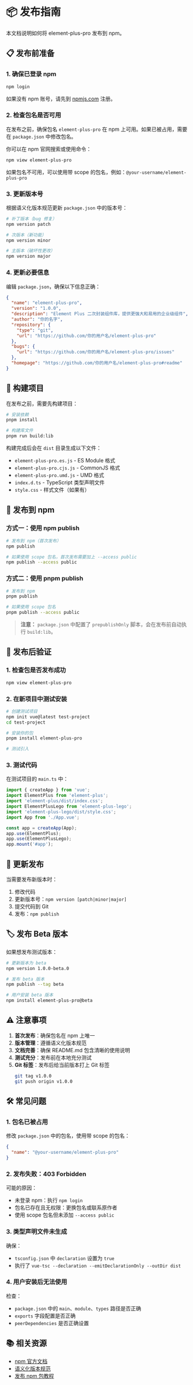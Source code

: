 # 📦 发布指南

本文档说明如何将 element-plus-pro 发布到 npm。

## 📋 发布前准备

### 1. 确保已登录 npm

```bash
npm login
```

如果没有 npm 账号，请先到 [npmjs.com](https://www.npmjs.com/) 注册。

### 2. 检查包名是否可用

在发布之前，确保包名 `element-plus-pro` 在 npm 上可用。如果已被占用，需要在 `package.json` 中修改包名。

你可以在 npm 官网搜索或使用命令：

```bash
npm view element-plus-pro
```

如果包名不可用，可以使用带 scope 的包名，例如：`@your-username/element-plus-pro`

### 3. 更新版本号

根据语义化版本规范更新 `package.json` 中的版本号：

```bash
# 补丁版本（bug 修复）
npm version patch

# 次版本（新功能）
npm version minor

# 主版本（破坏性更改）
npm version major
```

### 4. 更新必要信息

编辑 `package.json`，确保以下信息正确：

```json
{
  "name": "element-plus-pro",
  "version": "1.0.0",
  "description": "Element Plus 二次封装组件库，提供更强大和易用的企业级组件",
  "author": "你的名字",
  "repository": {
    "type": "git",
    "url": "https://github.com/你的用户名/element-plus-pro"
  },
  "bugs": {
    "url": "https://github.com/你的用户名/element-plus-pro/issues"
  },
  "homepage": "https://github.com/你的用户名/element-plus-pro#readme"
}
```

## 🔨 构建项目

在发布之前，需要先构建项目：

```bash
# 安装依赖
pnpm install

# 构建库文件
pnpm run build:lib
```

构建完成后会在 `dist` 目录生成以下文件：

- `element-plus-pro.es.js` - ES Module 格式
- `element-plus-pro.cjs.js` - CommonJS 格式
- `element-plus-pro.umd.js` - UMD 格式
- `index.d.ts` - TypeScript 类型声明文件
- `style.css` - 样式文件（如果有）

## 🚀 发布到 npm

### 方式一：使用 npm publish

```bash
# 发布到 npm（首次发布）
npm publish

# 如果使用 scope 包名，首次发布需要加上 --access public
npm publish --access public
```

### 方式二：使用 pnpm publish

```bash
# 发布到 npm
pnpm publish

# 如果使用 scope 包名
pnpm publish --access public
```

> **注意：** `package.json` 中配置了 `prepublishOnly` 脚本，会在发布前自动执行 `build:lib`。

## 📝 发布后验证

### 1. 检查包是否发布成功

```bash
npm view element-plus-pro
```

### 2. 在新项目中测试安装

```bash
# 创建测试项目
npm init vue@latest test-project
cd test-project

# 安装你的包
pnpm install element-plus-pro

# 测试引入
```

### 3. 测试代码

在测试项目的 `main.ts` 中：

```typescript
import { createApp } from 'vue';
import ElementPlus from 'element-plus';
import 'element-plus/dist/index.css';
import ElementPlusLego from 'element-plus-lego';
import 'element-plus-lego/dist/style.css';
import App from './App.vue';

const app = createApp(App);
app.use(ElementPlus);
app.use(ElementPlusLego);
app.mount('#app');
```

## 🔄 更新发布

当需要发布新版本时：

1. 修改代码
2. 更新版本号：`npm version [patch|minor|major]`
3. 提交代码到 Git
4. 发布：`npm publish`

## 🏷️ 发布 Beta 版本

如果想发布测试版本：

```bash
# 更新版本为 beta
npm version 1.0.0-beta.0

# 发布 beta 版本
npm publish --tag beta

# 用户安装 beta 版本
npm install element-plus-pro@beta
```

## ⚠️ 注意事项

1. **首次发布**：确保包名在 npm 上唯一
2. **版本管理**：遵循语义化版本规范
3. **文档完善**：确保 README.md 包含清晰的使用说明
4. **测试充分**：发布前在本地充分测试
5. **Git 标签**：发布后给当前版本打上 Git 标签
   ```bash
   git tag v1.0.0
   git push origin v1.0.0
   ```

## 🛠️ 常见问题

### 1. 包名已被占用

修改 `package.json` 中的包名，使用带 scope 的包名：

```json
{
  "name": "@your-username/element-plus-pro"
}
```

### 2. 发布失败：403 Forbidden

可能的原因：

- 未登录 npm：执行 `npm login`
- 包名已存在且无权限：更换包名或联系原作者
- 使用 scope 包名但未添加 `--access public`

### 3. 类型声明文件未生成

确保：

- `tsconfig.json` 中 `declaration` 设置为 `true`
- 执行了 `vue-tsc --declaration --emitDeclarationOnly --outDir dist`

### 4. 用户安装后无法使用

检查：

- `package.json` 中的 `main`、`module`、`types` 路径是否正确
- `exports` 字段配置是否正确
- `peerDependencies` 是否正确设置

## 📚 相关资源

- [npm 官方文档](https://docs.npmjs.com/)
- [语义化版本规范](https://semver.org/lang/zh-CN/)
- [发布 npm 包教程](https://docs.npmjs.com/packages-and-modules/contributing-packages-to-the-registry)
